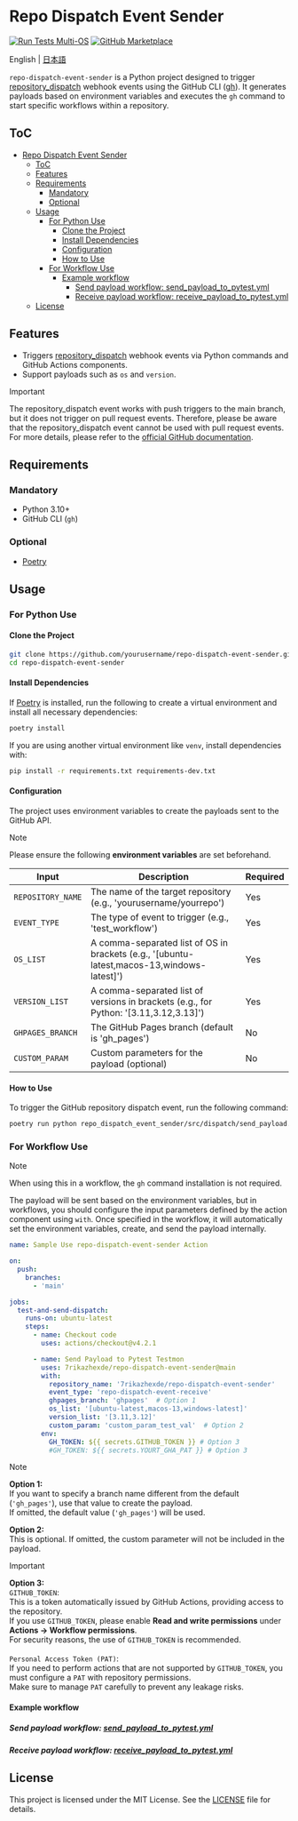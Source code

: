# Repo Dispatch Event Sender

[![Run Tests Multi-OS](https://github.com/7rikazhexde/repo-dispatch-event-sender/actions/workflows/receive_payload_to_pytest.yml/badge.svg)](https://github.com/7rikazhexde/repo-dispatch-event-sender/actions/workflows/receive_payload_to_pytest.yml) [![GitHub Marketplace](https://img.shields.io/badge/Marketplace-Repo%20Dispatch%20Event%20Sender-green?colorA=24292e&colorB=3fb950&logo=github)](https://github.com/marketplace/actions/repo-dispatch-event-sender)

English | [日本語](README-ja.md)

`repo-dispatch-event-sender` is a Python project designed to trigger [repository_dispatch](https://docs.github.com/en/actions/using-workflows/events-that-trigger-workflows#repository_dispatch) webhook events using the GitHub CLI ([gh](https://docs.github.com/en/github-cli/github-cli)). It generates payloads based on environment variables and executes the `gh` command to start specific workflows within a repository.

## ToC

- [Repo Dispatch Event Sender](#repo-dispatch-event-sender)
  - [ToC](#toc)
  - [Features](#features)
  - [Requirements](#requirements)
    - [Mandatory](#mandatory)
    - [Optional](#optional)
  - [Usage](#usage)
    - [For Python Use](#for-python-use)
      - [Clone the Project](#clone-the-project)
      - [Install Dependencies](#install-dependencies)
      - [Configuration](#configuration)
      - [How to Use](#how-to-use)
    - [For Workflow Use](#for-workflow-use)
      - [Example workflow](#example-workflow)
        - [Send payload workflow: send\_payload\_to\_pytest.yml](#send-payload-workflow-send_payload_to_pytestyml)
        - [Receive payload workflow: receive\_payload\_to\_pytest.yml](#receive-payload-workflow-receive_payload_to_pytestyml)
  - [License](#license)

## Features

- Triggers [repository_dispatch](https://docs.github.com/en/actions/using-workflows/events-that-trigger-workflows#repository_dispatch) webhook events via Python commands and GitHub Actions components.
- Support payloads such as `os` and `version`.

> [!IMPORTANT]
> The repository_dispatch event works with push triggers to the main branch, but it does not trigger on pull request events. Therefore, please be aware that the repository_dispatch event cannot be used with pull request events. For more details, please refer to the [official GitHub documentation](https://docs.github.com/en/actions/writing-workflows/choosing-when-your-workflow-runs/triggering-a-workflow#triggering-a-workflow-from-a-workflow).

## Requirements

### Mandatory

- Python 3.10+
- GitHub CLI (`gh`)

### Optional

- [Poetry](https://python-poetry.org/)

## Usage

### For Python Use

#### Clone the Project

```bash
git clone https://github.com/yourusername/repo-dispatch-event-sender.git
cd repo-dispatch-event-sender
```

#### Install Dependencies

If [Poetry](https://python-poetry.org/) is installed, run the following to create a virtual environment and install all necessary dependencies:

```bash
poetry install
```

If you are using another virtual environment like `venv`, install dependencies with:

```bash
pip install -r requirements.txt requirements-dev.txt
```

#### Configuration

The project uses environment variables to create the payloads sent to the GitHub API.

> [!NOTE]
> Please ensure the following **environment variables** are set beforehand.

| Input             | Description                                                                                | Required |
|-------------------|--------------------------------------------------------------------------------------------|----------|
| `REPOSITORY_NAME` | The name of the target repository (e.g., 'yourusername/yourrepo')                          | Yes      |
| `EVENT_TYPE`      | The type of event to trigger (e.g., 'test_workflow')                                       | Yes      |
| `OS_LIST`         | A comma-separated list of OS in brackets (e.g., '[ubuntu-latest,macos-13,windows-latest]') | Yes      |
| `VERSION_LIST`    | A comma-separated list of versions in brackets (e.g., for Python: '[3.11,3.12,3.13]')      | Yes      |
| `GHPAGES_BRANCH`  | The GitHub Pages branch (default is 'gh_pages')                                            | No       |
| `CUSTOM_PARAM`    | Custom parameters for the payload (optional)                                               | No       |

#### How to Use

To trigger the GitHub repository dispatch event, run the following command:

```bash
poetry run python repo_dispatch_event_sender/src/dispatch/send_payload.py
```

### For Workflow Use

> [!NOTE]
> When using this in a workflow, the `gh` command installation is not required.
>
> The payload will be sent based on the environment variables, but in workflows, you should configure the input parameters defined by the action component using `with`. Once specified in the workflow, it will automatically set the environment variables, create, and send the payload internally.

```yaml
name: Sample Use repo-dispatch-event-sender Action

on:
  push:
    branches:
      - 'main'

jobs:
  test-and-send-dispatch:
    runs-on: ubuntu-latest
    steps:
      - name: Checkout code
        uses: actions/checkout@v4.2.1

      - name: Send Payload to Pytest Testmon
        uses: 7rikazhexde/repo-dispatch-event-sender@main
        with:
          repository_name: '7rikazhexde/repo-dispatch-event-sender'
          event_type: 'repo-dispatch-event-receive'
          ghpages_branch: 'ghpages'  # Option 1
          os_list: '[ubuntu-latest,macos-13,windows-latest]'
          version_list: '[3.11,3.12]'
          custom_param: 'custom_param_test_val'  # Option 2
        env:
          GH_TOKEN: ${{ secrets.GITHUB_TOKEN }} # Option 3
          #GH_TOKEN: ${{ secrets.YOURT_GHA_PAT }} # Option 3
```

> [!NOTE]
> **Option 1:**\
> If you want to specify a branch name different from the default (`'gh_pages'`), use that value to create the payload.\
> If omitted, the default value (`'gh_pages'`) will be used.  
>
> **Option 2:**\
> This is optional. If omitted, the custom parameter will not be included in the payload.

> [!IMPORTANT]  
> **Option 3:**\
> `GITHUB_TOKEN`:  
> This is a token automatically issued by GitHub Actions, providing access to the repository.  
> If you use `GITHUB_TOKEN`, please enable **Read and write permissions** under **Actions -> Workflow permissions**.  
> For security reasons, the use of `GITHUB_TOKEN` is recommended.  
>\
> `Personal Access Token (PAT)`:  
> If you need to perform actions that are not supported by `GITHUB_TOKEN`, you must configure a `PAT` with repository permissions.  
> Make sure to manage `PAT` carefully to prevent any leakage risks.  

#### Example workflow

##### Send payload workflow: [send_payload_to_pytest.yml](https://github.com/7rikazhexde/repo-dispatch-event-sender/blob/main/.github/workflows/send_payload_to_pytest.yml)

##### Receive payload workflow: [receive_payload_to_pytest.yml](https://github.com/7rikazhexde/repo-dispatch-event-sender/blob/main/.github/workflows/receive_payload_to_pytest.yml)

## License

This project is licensed under the MIT License. See the [LICENSE](LICENSE) file for details.
